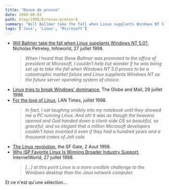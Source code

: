 ```yaml
---
title: "Revue de presse"
date: 1998-08-03
path: blog/1998/8/revue-presse-6
summary: "Will Ballmer take the fall when Linux supplants Windows NT 5.0?, Nicholas Petreley, Infoworld, 27 juillet 1998."
tags: ['Java', 'Linux', 'Microsoft']
---
```


<UL>

<LI><A HREF="http://www.infoworld.com/cgi-bin/displayNew.pl?/petrel/980727np.htm">Will Ballmer take the fall when Linux supplants Windows NT 5.0?</A>,
Nicholas Petreley, Infoworld, 27 juillet 1998.
<BLOCKQUOTE>
<EM>When I heard that Steve Ballmer was promoted to the office of
president at Microsoft, I couldn't help but wonder if he was being set up
to take the fall when Windows NT 5.0 proves to be a catastrophic market
failure and Linux supplants Windows NT as the future server operating
system of choice.</EM>
</BLOCKQUOTE>

<LI><A HREF="http://www.theglobeandmail.com/docs/news/19980729/Managing/mglink.html">Linux tries to break Windows' dominance</A>, The Globe and Mail, 29
juillet 1998.
<LI><A HREF="http://www.lantimes.com/98/98jul/Linux.html">For the love of Linux</A>, LAN Times, juillet 1998.
<BLOCKQUOTE><EM>
In fact, I sat laughing snidely into my notebook until they showed me a
PC running Linux.  And oh! It was as though the heavens opened and God
handed down a client-side OS so beautiful, so graceful, and so elegant
that a million Microsoft developers couldn't have invented it even if
they had a hundred years and a thousand crates of Jolt cola.
</EM></BLOCKQUOTE>

<LI><A HREF="http://www.sfgate.com/cgi-bin/article.cgi?file=/examiner/archive/1998/08/02/BUSINESS13169.dtl">The Linux revolution</A>, the SF Gate, 2 Aout 1998.
<LI><A HREF="http://www.iw.com/print/current/news/19980727-analysis.html">Why ISP Favorite Linux Is Winning Broader Industry Support</A>,
InternetWorld, 27 juillet 1998.
<BLOCKQUOTE><EM>
[...] at this point Linux is a more credible challenge to the Windows desktop
than the Java network computer.
</EM></BLOCKQUOTE>
</UL>

<P>
Et ce n'est qu'une sélection...
</P>


